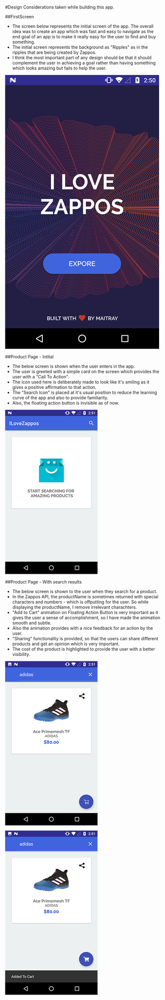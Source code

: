 #Design Considerations taken while building this app.


##FirstScreen
- The screen below represents the initial screen of the app. The overall idea was to create an app which was fast and easy to navigate as the end goal of an app is to make it really easy for the user to find and buy something. 
- The initial screen represents the background as "Ripples" as in the ripples that are being created by Zappos.
- I think the most important part of any design should be that it should complement the user in achieving a goal rather than having something which looks amazing but fails to help the user.

![alt text](https://github.com/maitray16/ILoveZappos/blob/master/Design/Resources/FirstScreen.png?raw=true "FirstScreen")


##Product Page - Intital 
- The below screen is shown when the user enters in the app.
- The user is greeted with a simple card on the screen which provides the user with a "Call To Action".
- The icon used here is deliberately made to look like it's smiling as it gives a positive affirmation to that action.
- The "Search Icon" is placed at it's usual position to reduce the learning curve of the app and also to provide familiarity.
- Also, the floating action button is invisible as of now. 

![alt text](https://github.com/maitray16/ILoveZappos/blob/master/Design/Resources/blankScreen.png?raw=true "BlankScreen")

##Product Page - With search results
- The below screen is shown to the user when they search for a product.
- In the Zappos API, the productName is sometimes returned with special characters and numbers - which is offputting for the user. So while displaying the productName, I remove irrelevant charachters.
- "Add to Cart"  animation on Floating Action Button is very important as it gives the user a sense of accomplishment, so I have made the animation smooth and subtle.
- Also the animation provides with a nice feedback for an action by the user.
- "Sharing" functionality is provided, so that the users can share different products and get an opinion which is very important.
- The cost of the product is highlighted to provide the user with a better visibility.

![alt text](https://github.com/maitray16/ILoveZappos/blob/master/Design/Resources/product.png?raw=true "Product Screen")

![alt text](https://github.com/maitray16/ILoveZappos/blob/master/Design/Resources/addtocart.png?raw=true "Add to cart")



